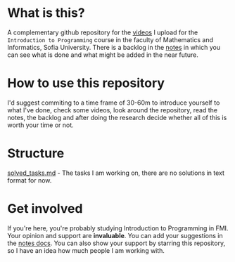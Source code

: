 # What is this?
A complementary github repository for the [videos](https://drive.google.com/drive/folders/1ZLfb3G_cLRzqlwmO1LqMBPm71yESU3M1?usp=sharing) I upload for the `Introduction to Programming` course in the faculty of Mathematics and Informatics, Sofia University. There is a backlog in the [notes](https://docs.google.com/document/d/1aJhs29Bkjn7rbrxkCdMtQD8qPoSH8-uYzLaM-0nEOxI/edit?usp=sharing) in which you can see what is done and what might be added in the near future.

# How to use this repository
I'd suggest commiting to a time frame of 30-60m to introduce yourself to what I've done, check some videos, look around the repository, read the notes, the backlog and after doing the research decide whether all of this is worth your time or not.

# Structure
[solved_tasks.md](./solved_tasks.md) - The tasks I am working on, there are no solutions in text format for now.

# Get involved
If you're here, you're probably studying Introduction to Programming in FMI. Your opinion and support are **invaluable**. You can add your suggestions in the [notes docs](https://docs.google.com/document/d/1aJhs29Bkjn7rbrxkCdMtQD8qPoSH8-uYzLaM-0nEOxI/edit?usp=sharing). You can also show your support by starring this repository, so I have an idea how much people I am working with.
